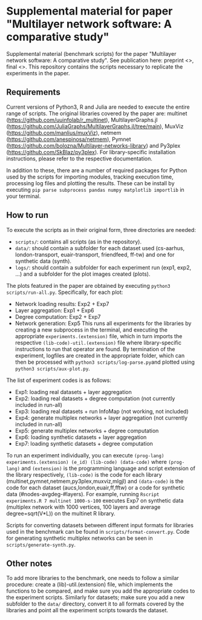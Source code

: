 # Supplemental material for paper "Multilayer network software: A comparative study" 
Supplemental material (benchmark scripts) for the paper "Multilayer network software: A comparative study". See publication here: preprint <>, final <>. 
This repository contains the scripts necessary to replicate the experiments in the paper.

## Requirements
Current versions of Python3, R and Julia are needed to execute the entire range of scripts. The original libraries covered by the paper are: multinet (https://github.com/uuinfolab/r_multinet), MultilayerGraphs.jl (https://github.com/JuliaGraphs/MultilayerGraphs.jl/tree/main), MuxViz (https://github.com/manlius/muxViz), netmem (https://github.com/anespinosa/netmem), Pymnet (https://github.com/bolozna/Multilayer-networks-library) and Py3plex (https://github.com/SkBlaz/py3plex). For library-specific installation instructions, please refer to the respective documentation. 

In addition to these, there are a number of required packages for Python used by the scripts for importing modules, tracking execution time, processing log files and plotting the results. These can be install by executing `pip parse subprocess pandas numpy matplotlib importlib` in your terminal.

## How to run
To execute the scripts as in their original form, three directories are needed: 
+ `scripts/`: contains all scripts (as in the repository).
+ `data/`: should contain a subfolder for each dataset used (cs-aarhus, london-transport, euair-transport, friendfeed, ff-tw) and one for synthetic data (synth).
+ `logs/`: should contain a subfolder for each experiment run (exp1, exp2, ...) and a subfolder for the plot images created (plots).

The plots featured in the paper are obtained by executing `python3 scripts/run-all.py`. Specifically, for each plot:
+ Network loading results: Exp2 + Exp7
+ Layer aggregation: Exp1 + Exp6
+ Degree computation: Exp2 + Exp7
+ Network generation: Exp5
This runs all experiments for the libraries by creating a new subprocess in the terminal, and executing the appropriate `experiments.(extension)` file, which in turn imports the respective `(lib-code)-util.(extension)` file where library-specific instructions to run that operator are found. By termination of the experiment, logfiles are created in the appropriate folder, which can then be processed with `python3 scripts/log-parse.py`and plotted using `python3 scripts/aux-plot.py`.

The list of experiment codes is as follows:
* Exp1: loading real datasets + layer aggregation
* Exp2: loading real datasets + degree computation (not currently included in run-all)
* Exp3: loading real datasets + run InfoMap (not working, not included)
* Exp4: generate multiplex networks + layer aggregation (not currently included in run-all)
* Exp5: generate multiplex networks + degree computation 
* Exp6: loading synthetic datasets + layer aggregation
* Exp7: loading synthetic datasets + degree computation
  
To run an experiment individually, you can execute `(prog-lang) experiments.(extension) (e_id) (lib-code) (data-code)` where `(prog-lang)` and `(extension)` is the programming language and script extension of the library respectively, `(lib-code)` is the code for each library (multinet,pymnet,netmem,py3plex,muxviz,mlgjl) and `(data-code)` is the code for each dataset (aucs,london,euair,ff,fftw) or a code for synthetic data (#nodes-avgdeg-#layers).
For example, running `Rscript experiments.R 7 multinet 1000-s-100` executes Exp7 on synthetic data (multiplex network with 1000 vertices, 100 layers and average degree=sqrt(V*L)) on the multinet R library.

Scripts for converting datasets between different input formats for libraries used in the benchmark can be found in `scripts/format-convert.py`. Code for generating synthetic multiplex networks can be seen in `scripts/generate-synth.py`.

## Other notes
To add more libraries to the benchmark, one needs to follow a similar procedure: create a (lib)-util.(extension) file, which implements the functions to be compared, and make sure you add the appropriate codes to the experiment scripts. Similarly for datasets; make sure you add a new subfolder to the `data/` directory, convert it to all formats covered by the libraries and point all the experiment scripts towards the dataset.
